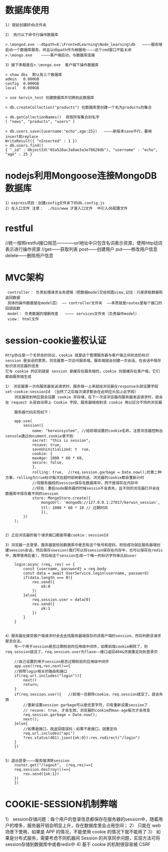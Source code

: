 # 数据库使用
    1) 提前创建好db文件夹

    2） 执行以下命令行操作数据库

    >.\mongod.exe --dbpath=E:\FrontedLearning\Node_learning\db   ————服务端启动一个数据库服务，并且以dbpath作为根据地————这个cmd窗口不能关闭
    >.\mongo.exe    ————客户端启动，与数据库连接

    3）接下来都是在>.\mongo.exe  客户端下操作数据库

    > show dbs  默认有三个数据库
    admin   0.000GB
    config  0.000GB
    local   0.000GB 

    > use kervin_test 创建数据库并切换到此数据库

    > db.createCollection("products") 在数据库里创建一个名为products的集合

    > db.getCollectionNames()  获取所有集合的名字
    [ "news", "products", "users" ]

    > db.users.save({username:"echo",age:25})   ————新版本save不行，要用insert和replace
    WriteResult({ "nInserted" : 1 })
    > db.users.find()
    { "_id" : ObjectId("65a528ac3a8ae3a3e78628db"), "username" : "echo", "age" : 25 }

# nodejs利用Mongoose连接MongoDB数据库
    1）express项目：创建config文件夹下的db.config.js
    2）在入口文件 注意：  ./bin/www 才是入口文件  中引入db配置文件

# restful
//统一按照restful接口规范————url地址中只包含名词表示资源，使用http动词表示进行操作资源
//get——获取列表 post——创建用户  put——修改用户信息  delete——删除用户信息

# MVC架构
     controller： 负责处理请求业务逻辑（把数据model交给视图view,记住：只是获取数据和返回数据
     具体的操作数据是在model层） —— controller文件夹  ——本质就是routes里每个接口的回调函数
     model： 负责数据的增删改查   ———— services文件夹（负责操作model）
     view： html文件

# session-cookie鉴权认证

    Http协议是一个无状态的协议，cookie 就是这个管理服务器与客户端之间状态的标识
    session 是会话的意思，浏览器第一次访问服务端，服务端就会创建一次会话，在会话中保存标识该浏览器的信息
    它与 cookie 的区别就是 session 是缓存在服务端的，cookie 则是缓存在客户端，它们都由服务端生成

    1） 浏览器第一次向服务器发送请求时，服务端一上来就给浏览器在response头部设置字段          set-cookie:sessionId （当然了之后每次请求都会在此响应头加上此字段）
        浏览器收到响应就会设置 cookie 并存储，在下一次该浏览器向服务器发送请求时，就会在 request 头部自动带上 Cookie 字段，服务器端收到该 cookie 用以区分不同的浏览器

        服务器代码实现如下：

        app.use(
            session({
                name: "kerwinsystem", //给前端设置的cookie名称，注意浏览器控制台console通过document.cookie拿不到
                secret: "this is session", 
                resave: true,  
                saveUninitialized: t  rue, 
                cookie: {
                maxAge: 1000 * 60 * 60,
                secure: false, 
                },
                rolling: true,  //req.session.garbage = Date.now();的第二种方案，rolling为true标识每次在超时前刷新的话，浏览器的cookie都会重新计时
                //将服务器段的session保存在数据库中，而不是保存在内存中
                //好处：重启node服务器的时候sessio不会丢失，且不同的浏览器打开会在数据库中保存着不同的session
                store: MongoStore.create({
                    mongoUrl: 'mongodb://127.0.0.1:27017/kerwin_session',
                    ttl: 1000 * 60 * 10 // 过期时间
                    }),
            })
        );


    2）之后浏览器的每个请求接口都是带着cookie：sessionId

    3）浏览器一旦登录，服务器就校验数据库中是否有这个账号和密码，校验成功就在服务器端创建seesion会话，然后保存seesion(我们可以将seesion保存在内存中，也可以保存在redis中，推荐使用后者)，然后给这个session生成一个唯一的标识字符串比如user
        
        login:async (req, res) => {
            const {username, password} = req.body
            const data = await UserService.login(username, password)
            if(data.length === 0){
                res.send({
                    ok:0
                })
            }else{
                req.session.user = data[0]
                res.send({
                    ok:1
                })
            }
        }


    4）服务器在接受客户端请求时会去去找服务器端保存的该客户端的session，然后判断该请求是否合法。
        写一个用于session是否过期校验的应用级中间件，如果前端cookie删除了，则req.session就没了，req.session.user为flase——接口返回404&页面重定向到登录页

        //自己设置的用于session是否过期校验的应用级中间件
        app.use((req,res,next)=>{
        //排除login相关的路由和接口
        if(req.url.includes("login")){
            next()
            return;
        }
        if(req.session.user){   //前端一旦删除cookie，req.session就没了，就会失效
            //重新设置session garbage可以是任意字符，只有重新设置session了
            // resave: true, 才会生效，浏览器的cookie的max-age每次才会改变
            req.session.garbage = Date.now();  
            next();
        }else{
            //如果是接口，就返回错误码；如果不是接口，就重定向
            req.url.includes("api")
            ?res.status(401).json({ok:0}):res.redirect("/login")
        }
        })


    5）退出登录————服务端清除session
        router.get("/logout",  (req,res)=>{
        req.session.destroy(()=>{
            res.send({ok:1})
        })
        })


# COOKIE-SESSION机制弊端
  1） session存储问题：每个用户的登录信息都保存在服务器的session中，随着用户的增多，服务器开销会明显上升，存在数据库里会占用空间；
  2） 只能在 web 场景下使用，如果是 APP 的情况，不能使用 cookie 的情况下就不能用了
  3） 如果是分布式服务，需要考虑不同机器间 Session 的共享同步问题，实现方法可将session存储到数据库中或者redis中
  4)  基于 cookie 的机制很容易被 CSRF